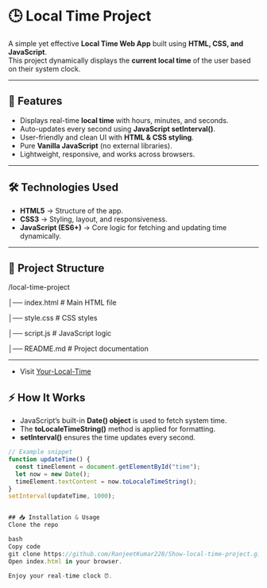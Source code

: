 # 🕒 Local Time Project  

A simple yet effective **Local Time Web App** built using **HTML, CSS, and JavaScript**.  
This project dynamically displays the **current local time** of the user based on their system clock.  

---

## 🚀 Features
- Displays real-time **local time** with hours, minutes, and seconds.  
- Auto-updates every second using **JavaScript setInterval()**.  
- User-friendly and clean UI with **HTML & CSS styling**.  
- Pure **Vanilla JavaScript** (no external libraries).  
- Lightweight, responsive, and works across browsers.  

---

## 🛠️ Technologies Used
- **HTML5** → Structure of the app.  
- **CSS3** → Styling, layout, and responsiveness.  
- **JavaScript (ES6+)** → Core logic for fetching and updating time dynamically.  

---

## 📂 Project Structure
/local-time-project

│── index.html # Main HTML file

│── style.css # CSS styles

│── script.js # JavaScript logic

│── README.md # Project documentation

---

- Visit [Your-Local-Time](https://ranjeetkumar228.github.io/Show-local-time-project/)

## ⚡ How It Works
- JavaScript’s built-in **Date() object** is used to fetch system time.  
- The **toLocaleTimeString()** method is applied for formatting.  
- **setInterval()** ensures the time updates every second.  

```javascript
// Example snippet
function updateTime() {
  const timeElement = document.getElementById("time");
  let now = new Date();
  timeElement.textContent = now.toLocaleTimeString();
}
setInterval(updateTime, 1000);


## 📥 Installation & Usage
Clone the repo

bash
Copy code
git clone https://github.com/RanjeetKumar228/Show-local-time-project.git
Open index.html in your browser.

Enjoy your real-time clock ⏰.
